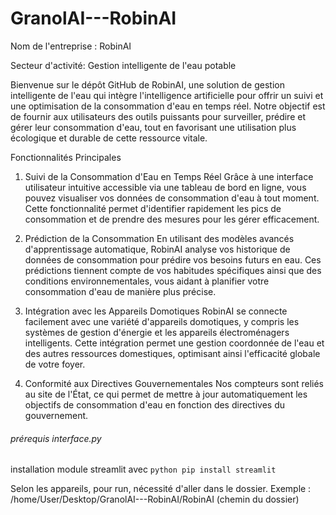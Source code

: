 # GranolAI---RobinAI

Nom de l'entreprise : RobinAI

Secteur d'activité: Gestion intelligente de l'eau potable

Bienvenue sur le dépôt GitHub de RobinAI, une solution de gestion intelligente de l'eau qui intègre l'intelligence artificielle pour offrir un suivi et une optimisation de la consommation d'eau en temps réel. Notre objectif est de fournir aux utilisateurs des outils puissants pour surveiller, prédire et gérer leur consommation d'eau, tout en favorisant une utilisation plus écologique et durable de cette ressource vitale.


Fonctionnalités Principales

1. Suivi de la Consommation d'Eau en Temps Réel 
Grâce à une interface utilisateur intuitive accessible via une tableau de bord en ligne, vous pouvez visualiser vos données de consommation d'eau à tout moment. Cette fonctionnalité permet d'identifier rapidement les pics de consommation et de prendre des mesures pour les gérer efficacement.

2. Prédiction de la Consommation
En utilisant des modèles avancés d'apprentissage automatique, RobinAI analyse vos historique de données de consommation pour prédire vos besoins futurs en eau. Ces prédictions tiennent compte de vos habitudes spécifiques ainsi que des conditions environnementales, vous aidant à planifier votre consommation d'eau de manière plus précise.

3. Intégration avec les Appareils Domotiques
RobinAI se connecte facilement avec une variété d'appareils domotiques, y compris les systèmes de gestion d'énergie et les appareils électroménagers intelligents. Cette intégration permet une gestion coordonnée de l'eau et des autres ressources domestiques, optimisant ainsi l'efficacité globale de votre foyer.

4. Conformité aux Directives Gouvernementales
Nos compteurs sont reliés au site de l'État, ce qui permet de mettre à jour automatiquement les objectifs de consommation d'eau en fonction des directives du gouvernement. 




###### prérequis interface.py ######

installation module streamlit avec ```python pip install streamlit```

Selon les appareils, pour run, nécessité d'aller dans le dossier.
Exemple : /home/User/Desktop/GranolAI---RobinAI/RobinAI  (chemin du dossier)

